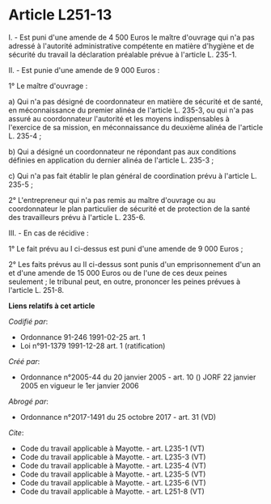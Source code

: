 # Article L251-13

I. - Est puni d'une amende de 4 500 Euros le maître d'ouvrage qui n'a pas adressé à l'autorité administrative compétente en
matière d'hygiène et de sécurité du travail la déclaration préalable prévue à l'article L. 235-1.

II. - Est punie d'une amende de 9 000 Euros :

1° Le maître d'ouvrage :

a) Qui n'a pas désigné de coordonnateur en matière de sécurité et de santé, en méconnaissance du premier alinéa de l'article
L. 235-3, ou qui n'a pas assuré au coordonnateur l'autorité et les moyens indispensables à l'exercice de sa mission, en
méconnaissance du deuxième alinéa de l'article L. 235-4 ;

b) Qui a désigné un coordonnateur ne répondant pas aux conditions définies en application du dernier alinéa de l'article L.
235-3 ;

c) Qui n'a pas fait établir le plan général de coordination prévu à l'article L. 235-5 ;

2° L'entrepreneur qui n'a pas remis au maître d'ouvrage ou au coordonnateur le plan particulier de sécurité et de protection
de la santé des travailleurs prévu à l'article L. 235-6.

III. - En cas de récidive :

1° Le fait prévu au I ci-dessus est puni d'une amende de 9 000 Euros ;

2° Les faits prévus au II ci-dessus sont punis d'un emprisonnement d'un an et d'une amende de 15 000 Euros ou de l'une de ces
deux peines seulement ; le tribunal peut, en outre, prononcer les peines prévues à l'article L. 251-8.

**Liens relatifs à cet article**

_Codifié par_:

  - Ordonnance 91-246 1991-02-25 art. 1
  - Loi n°91-1379 1991-12-28 art. 1 (ratification)

_Créé par_:

  - Ordonnance n°2005-44 du 20 janvier 2005 - art. 10 () JORF 22 janvier 2005 en vigueur le 1er janvier 2006

_Abrogé par_:

  - Ordonnance n°2017-1491 du 25 octobre 2017 - art. 31 (VD)

_Cite_:

  - Code du travail applicable à Mayotte. - art. L235-1 (VT)
  - Code du travail applicable à Mayotte. - art. L235-3 (VT)
  - Code du travail applicable à Mayotte. - art. L235-4 (VT)
  - Code du travail applicable à Mayotte. - art. L235-5 (VT)
  - Code du travail applicable à Mayotte. - art. L235-6 (VT)
  - Code du travail applicable à Mayotte. - art. L251-8 (VT)
